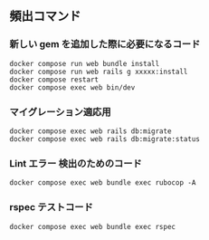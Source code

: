 ## 頻出コマンド



### 新しい gem を追加した際に必要になるコード

```
docker compose run web bundle install
docker compose run web rails g xxxxx:install
docker compose restart
docker compose exec web bin/dev
```



### マイグレーション適応用

```
docker compose exec web rails db:migrate
docker compose exec web rails db:migrate:status
```



### Lint エラー 検出のためのコード

```
docker compose exec web bundle exec rubocop -A
```



### rspec テストコード

```
docker compose exec web bundle exec rspec
```
